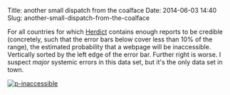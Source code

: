 Title: another small dispatch from the coalface
Date: 2014-06-03 14:40
Slug: another-small-dispatch-from-the-coalface

For all countries for which [Herdict](https://www.herdict.org/)
contains enough reports to be credible (concretely, such that the
error bars below cover less than 10% of the range), the estimated
probability that a webpage will be inaccessible. Vertically sorted by
the left edge of the error bar. Further right is worse. I suspect
*major* systemic errors in this data set, but it's the only data set
in town.

[![p-inaccessible](https://www.owlfolio.org/media/2014/06/p-inaccessible.png)](https://www.owlfolio.org/media/2014/06/p-inaccessible.png)
